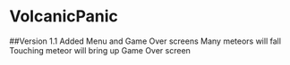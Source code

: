 # VolcanicPanic
##Version 1.1
Added Menu and Game Over screens
Many meteors will fall
Touching meteor will bring up Game Over screen
